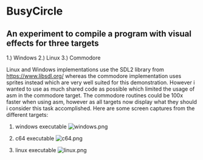 # BusyCircle

## An experiment to compile a program with visual effects for three targets

1.) Windows 2.) Linux 3.) Commodore

Linux and Windows implementations use the SDL2 library from https://www.libsdl.org/ whereas the commodore implementation uses sprites instead which are very well suited for this demonstration. However i wanted to use as much shared code as possible which limited the usage of asm in the commodore target. The commodore routines could be 100x faster when using asm, however as all targets now display what they should i consider this task accomplished. Here are some screen captures from the different targets:

1. windows executable ![windows.png](Busycircle/images/windows.PNG) 


2. c64 executable ![c64.png](Busycircle/images/cbm(c64).PNG) 


3. linux executable ![linux.png](Busycircle/images/linux.png ) 

 



